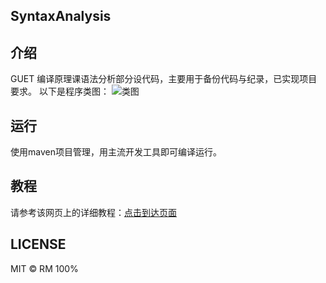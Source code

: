 ## SyntaxAnalysis 

## 介绍
GUET 编译原理课语法分析部分设代码，主要用于备份代码与纪录，已实现项目要求。
以下是程序类图：
![类图](./Main.svg)

## 运行
使用maven项目管理，用主流开发工具即可编译运行。

## 教程
请参考该网页上的详细教程：[点击到达页面](https://wrm244.gxist.cn/docs/category/编译原理课设)
## LICENSE
MIT © RM 100%
